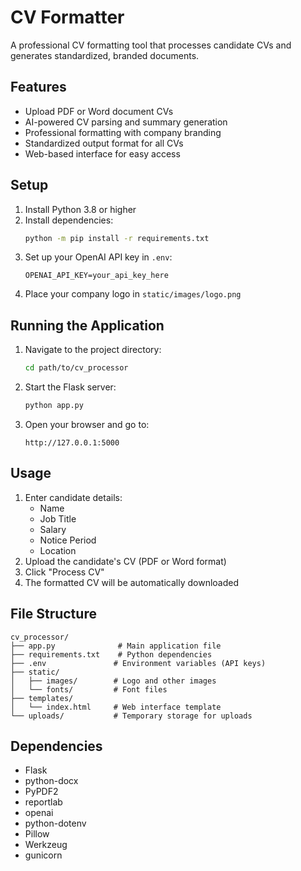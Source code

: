 # CV Formatter

A professional CV formatting tool that processes candidate CVs and generates standardized, branded documents.

## Features

- Upload PDF or Word document CVs
- AI-powered CV parsing and summary generation
- Professional formatting with company branding
- Standardized output format for all CVs
- Web-based interface for easy access

## Setup

1. Install Python 3.8 or higher
2. Install dependencies:
   ```bash
   python -m pip install -r requirements.txt
   ```
3. Set up your OpenAI API key in `.env`:
   ```
   OPENAI_API_KEY=your_api_key_here
   ```
4. Place your company logo in `static/images/logo.png`

## Running the Application

1. Navigate to the project directory:
   ```bash
   cd path/to/cv_processor
   ```
2. Start the Flask server:
   ```bash
   python app.py
   ```
3. Open your browser and go to:
   ```
   http://127.0.0.1:5000
   ```

## Usage

1. Enter candidate details:
   - Name
   - Job Title
   - Salary
   - Notice Period
   - Location
2. Upload the candidate's CV (PDF or Word format)
3. Click "Process CV"
4. The formatted CV will be automatically downloaded

## File Structure

```
cv_processor/
├── app.py              # Main application file
├── requirements.txt    # Python dependencies
├── .env               # Environment variables (API keys)
├── static/
│   ├── images/        # Logo and other images
│   └── fonts/         # Font files
├── templates/
│   └── index.html     # Web interface template
└── uploads/           # Temporary storage for uploads
```

## Dependencies

- Flask
- python-docx
- PyPDF2
- reportlab
- openai
- python-dotenv
- Pillow
- Werkzeug
- gunicorn
